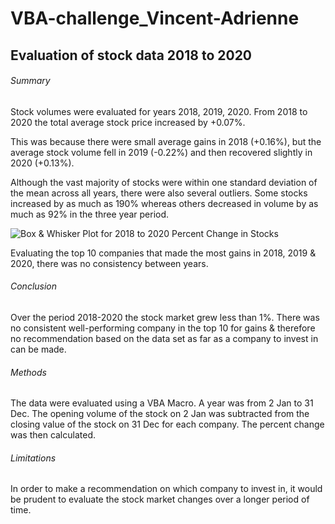 # VBA-challenge_Vincent-Adrienne

## Evaluation of stock data 2018 to 2020

###### Summary
Stock volumes were evaluated for years 2018, 2019, 2020. From 2018 to 2020 the total average stock price increased by +0.07%.

This was because there were small average gains in 2018 (+0.16%), but the average stock volume fell in 2019 (-0.22%) and then recovered slightly in 2020 (+0.13%).

Although the vast majority of stocks were within one standard deviation of the mean across all years, there were also several outliers. 
Some stocks increased by as much as 190% whereas others decreased in volume by as much as 92% in the three year period.

![Box & Whisker Plot for 2018 to 2020 Percent Change in Stocks](https://github.com/INNSKI/VBA-challenge_Vincent-Adrienne/commit/4e17693195afe69b9dee0de1571379829dbebf52)


Evaluating the top 10 companies that made the most gains in 2018, 2019 & 2020, there was no consistency between years.

###### Conclusion
Over the period 2018-2020 the stock market grew less than 1%. There was no consistent well-performing company in the top 10 for gains & therefore no recommendation based on the data set as far as a company to invest in can be made.

###### Methods
The data were evaluated using a VBA Macro. A year was from 2 Jan to 31 Dec. The opening volume of the stock on 2 Jan was subtracted from the closing value of the stock on 31 Dec for each company. The percent change was then calculated.

###### Limitations
In order to make a recommendation on which company to invest in, it would be prudent to evaluate the stock market changes over a longer period of time. 
